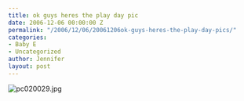 ```yaml
---
title: ok guys heres the play day pic
date: 2006-12-06 00:00:00 Z
permalink: "/2006/12/06/20061206ok-guys-heres-the-play-day-pics/"
categories:
- Baby E
- Uncategorized
author: Jennifer
layout: post
---
```


<img id="image81" alt="pc020029.jpg" src="/teamelam/assets/images/ok-guys-heres-the-play-day-pic/1165443598000-missing.jpg" />
